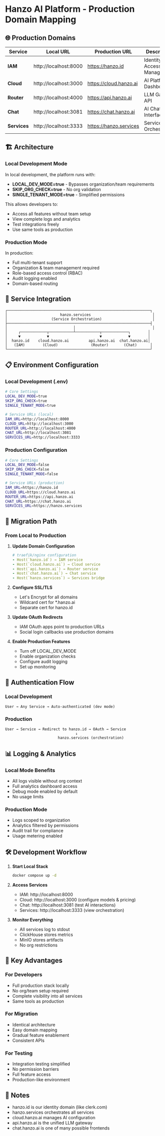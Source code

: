 # Hanzo AI Platform - Production Domain Mapping

## 🌐 Production Domains

| Service | Local URL | Production URL | Description |
|---------|-----------|----------------|-------------|
| **IAM** | http://localhost:8000 | https://hanzo.id | Identity & Access Management |
| **Cloud** | http://localhost:3000 | https://cloud.hanzo.ai | AI Platform Dashboard |
| **Router** | http://localhost:4000 | https://api.hanzo.ai | LLM Gateway API |
| **Chat** | http://localhost:3081 | https://chat.hanzo.ai | AI Chat Interface |
| **Services** | http://localhost:3333 | https://hanzo.services | Service Orchestration |

## 🏗️ Architecture

### Local Development Mode

In local development, the platform runs with:
- **LOCAL_DEV_MODE=true** - Bypasses organization/team requirements
- **SKIP_ORG_CHECK=true** - No org validation
- **SINGLE_TENANT_MODE=true** - Simplified permissions

This allows developers to:
- Access all features without team setup
- View complete logs and analytics
- Test integrations freely
- Use same tools as production

### Production Mode

In production:
- Full multi-tenant support
- Organization & team management required
- Role-based access control (RBAC)
- Audit logging enabled
- Domain-based routing

## 🔄 Service Integration

```
┌─────────────────────────────────────────────────────────────────┐
│                        hanzo.services                            │
│                    (Service Orchestration)                       │
├─────────────────────────────────────────────────────────────────┤
│                              │                                   │
│     ┌────────────┬───────────┴───────────┬────────────┐        │
│     ▼            ▼                       ▼            ▼        │
│  hanzo.id    cloud.hanzo.ai         api.hanzo.ai  chat.hanzo.ai│
│   (IAM)        (Cloud)               (Router)       (Chat)      │
└─────────────────────────────────────────────────────────────────┘
```

## 📋 Environment Configuration

### Local Development (.env)
```bash
# Core Settings
LOCAL_DEV_MODE=true
SKIP_ORG_CHECK=true
SINGLE_TENANT_MODE=true

# Service URLs (local)
IAM_URL=http://localhost:8000
CLOUD_URL=http://localhost:3000
ROUTER_URL=http://localhost:4000
CHAT_URL=http://localhost:3081
SERVICES_URL=http://localhost:3333
```

### Production Configuration
```bash
# Core Settings
LOCAL_DEV_MODE=false
SKIP_ORG_CHECK=false
SINGLE_TENANT_MODE=false

# Service URLs (production)
IAM_URL=https://hanzo.id
CLOUD_URL=https://cloud.hanzo.ai
ROUTER_URL=https://api.hanzo.ai
CHAT_URL=https://chat.hanzo.ai
SERVICES_URL=https://hanzo.services
```

## 🚀 Migration Path

### From Local to Production

1. **Update Domain Configuration**
   ```yaml
   # traefik/nginx configuration
   - Host(`hanzo.id`) → IAM service
   - Host(`cloud.hanzo.ai`) → Cloud service
   - Host(`api.hanzo.ai`) → Router service
   - Host(`chat.hanzo.ai`) → Chat service
   - Host(`hanzo.services`) → Services bridge
   ```

2. **Configure SSL/TLS**
   - Let's Encrypt for all domains
   - Wildcard cert for *.hanzo.ai
   - Separate cert for hanzo.id

3. **Update OAuth Redirects**
   - IAM OAuth apps point to production URLs
   - Social login callbacks use production domains

4. **Enable Production Features**
   - Turn off LOCAL_DEV_MODE
   - Enable organization checks
   - Configure audit logging
   - Set up monitoring

## 🔐 Authentication Flow

### Local Development
```
User → Any Service → Auto-authenticated (dev mode)
```

### Production
```
User → Service → Redirect to hanzo.id → OAuth → Service
                                ↓
                        hanzo.services (orchestration)
```

## 📊 Logging & Analytics

### Local Mode Benefits
- All logs visible without org context
- Full analytics dashboard access
- Debug mode enabled by default
- No usage limits

### Production Mode
- Logs scoped to organization
- Analytics filtered by permissions
- Audit trail for compliance
- Usage metering enabled

## 🛠️ Development Workflow

1. **Start Local Stack**
   ```bash
   docker compose up -d
   ```

2. **Access Services**
   - IAM: http://localhost:8000
   - Cloud: http://localhost:3000 (configure models & pricing)
   - Chat: http://localhost:3081 (test AI interactions)
   - Services: http://localhost:3333 (view orchestration)

3. **Monitor Everything**
   - All services log to stdout
   - ClickHouse stores metrics
   - MinIO stores artifacts
   - No org restrictions

## 🌟 Key Advantages

### For Developers
- Full production stack locally
- No org/team setup required
- Complete visibility into all services
- Same tools as production

### For Migration
- Identical architecture
- Easy domain mapping
- Gradual feature enablement
- Consistent APIs

### For Testing
- Integration testing simplified
- No permission barriers
- Full feature access
- Production-like environment

## 📝 Notes

- hanzo.id is our identity domain (like clerk.com)
- hanzo.services orchestrates all services
- cloud.hanzo.ai manages AI configuration
- api.hanzo.ai is the unified LLM gateway
- chat.hanzo.ai is one of many possible frontends